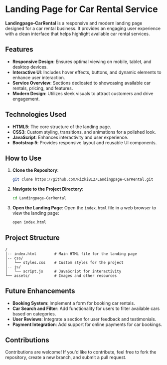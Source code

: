 # Landing Page for Car Rental Service

**Landingpage-CarRental** is a responsive and modern landing page designed for a car rental business. It provides an engaging user experience with a clean interface that helps highlight available car rental services.

## Features

- **Responsive Design**: Ensures optimal viewing on mobile, tablet, and desktop devices.
- **Interactive UI**: Includes hover effects, buttons, and dynamic elements to enhance user interaction.
- **Service Overview**: Sections dedicated to showcasing available car rentals, pricing, and features.
- **Modern Design**: Utilizes sleek visuals to attract customers and drive engagement.

## Technologies Used

- **HTML5**: The core structure of the landing page.
- **CSS3**: Custom styling, transitions, and animations for a polished look.
- **JavaScript**: Enhances interactivity and user experience.
- **Bootstrap 5**: Provides responsive layout and reusable UI components.

## How to Use

1. **Clone the Repository**:
   ```bash
   git clone https://github.com/RizkiB12/Landingpage-CarRental.git
   ```

2. **Navigate to the Project Directory**:
   ```bash
   cd Landingpage-CarRental
   ```

3. **Open the Landing Page**:
   Open the `index.html` file in a web browser to view the landing page:
   ```bash
   open index.html
   ```

## Project Structure

```
/
│-- index.html        # Main HTML file for the landing page
│-- css/
│   └── styles.css    # Custom styles for the project
│-- js/
│   └── script.js     # JavaScript for interactivity
└── assets/           # Images and other resources
```

## Future Enhancements

- **Booking System**: Implement a form for booking car rentals.
- **Car Search and Filter**: Add functionality for users to filter available cars based on categories.
- **User Reviews**: Integrate a section for user feedback and testimonials.
- **Payment Integration**: Add support for online payments for car bookings.

## Contributions

Contributions are welcome! If you'd like to contribute, feel free to fork the repository, create a new branch, and submit a pull request.
